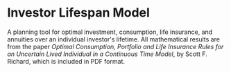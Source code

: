 # Investor Lifespan Model
A planning tool for optimal investment, consumption, life insurance, and annuities over an individual investor's lifetime.  All mathematical results are from the paper *Optimal Consumption, Portfolio and Life Insurance Rules for an Uncertain Lived Individual in a Continuous Time Model*, by Scott F. Richard, which is included in PDF format.
